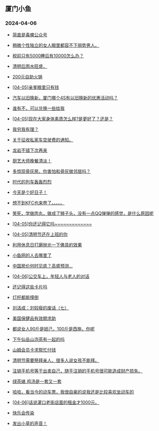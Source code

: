 ## 厦门小鱼 
### 2024-04-06

+ [简直是毒瘤公众号](http://bbs.xmfish.com/read-htm-tid-18171071.html)

+ [稍微个性独立的女人眼里都容不下弱势男人。](http://bbs.xmfish.com/read-htm-tid-18170983.html)

+ [税前只有5000睡后有10000怎么办？](http://bbs.xmfish.com/read-htm-tid-18170963.html)

+ [清明后雨水旺盛，](http://bbs.xmfish.com/read-htm-tid-18170955.html)

+ [200元自助火锅](http://bbs.xmfish.com/read-htm-tid-18171074.html)

+ [[04-05]亲爹眼里只有钱](http://bbs.xmfish.com/read-htm-tid-18171106.html)

+ [汽车以旧换新，厦门哪个4S有以旧换新的优惠活动吗？](http://bbs.xmfish.com/read-htm-tid-18170992.html)

+ [谁有不，可以兑换一些给我](http://bbs.xmfish.com/read-htm-tid-18171171.html)

+ [[04-05]现在大家身体素质怎么样?是更好了？还是？](http://bbs.xmfish.com/read-htm-tid-18171129.html)

+ [我穷我有理？](http://bbs.xmfish.com/read-htm-tid-18171196.html)

+ [关于征收私家车空驶费的通知。](http://bbs.xmfish.com/read-htm-tid-18171166.html)

+ [龙岩不错下次再来](http://bbs.xmfish.com/read-htm-tid-18171244.html)

+ [厨艺大师晚餐清淡！](http://bbs.xmfish.com/read-htm-tid-18171229.html)

+ [多惊现骨灰房。你害怕和骨灰做邻居吗？](http://bbs.xmfish.com/read-htm-tid-18171185.html)

+ [时代的列车轰轰烈烈](http://bbs.xmfish.com/read-htm-tid-18171136.html)

+ [今天是个好日子！](http://bbs.xmfish.com/read-htm-tid-18171216.html)

+ [想不到KFC也来卷了。。。。。](http://bbs.xmfish.com/read-htm-tid-18171305.html)

+ [笑死，学做肉丸，做成了狮子头，没有一点QQ弹弹的感觉，是什么原因呢](http://bbs.xmfish.com/read-htm-tid-18171181.html)

+ [[04-05]你还记得它吗~~~~~~~~~~~~~](http://bbs.xmfish.com/read-htm-tid-18171236.html)

+ [[04-05]清明节还在上班的你](http://bbs.xmfish.com/read-htm-tid-18171186.html)

+ [利用休息日打磨抛光一下佛具的效果](http://bbs.xmfish.com/read-htm-tid-18171296.html)

+ [小鱼网的人去哪里了](http://bbs.xmfish.com/read-htm-tid-18171204.html)

+ [中国房价何时见底？高盛预测…](http://bbs.xmfish.com/read-htm-tid-18171242.html)

+ [[04-06]公交车上，年轻人与老人的对话](http://bbs.xmfish.com/read-htm-tid-18171387.html)

+ [还记得这些卡片吗](http://bbs.xmfish.com/read-htm-tid-18171262.html)

+ [灯杆都能撞倒](http://bbs.xmfish.com/read-htm-tid-18171289.html)

+ [刘洁成：刘较瘦的废话（七）](http://bbs.xmfish.com/read-htm-tid-18171243.html)

+ [美国保健品有效期求助](http://bbs.xmfish.com/read-htm-tid-18171293.html)

+ [都说女人90斤是妲己，100斤是西施，你呢](http://bbs.xmfish.com/read-htm-tid-18171405.html)

+ [下午仙岳山泡茶有一起的吗](http://bbs.xmfish.com/read-htm-tid-18171417.html)

+ [山姆会员卡求帮忙付钱](http://bbs.xmfish.com/read-htm-tid-18171503.html)

+ [清明节需要祭拜亲人，很多人说女孩不能拜。](http://bbs.xmfish.com/read-htm-tid-18171518.html)

+ [注销手机号等于出卖自己，随手注销的手机号很可能造成财产损失。](http://bbs.xmfish.com/read-htm-tid-18171304.html)

+ [绿茶婊 鸡汤是一套又一套](http://bbs.xmfish.com/read-htm-tid-18171512.html)

+ [哈哈，看当今的动车票，我很自豪的说我还是比较喜欢坐动车的](http://bbs.xmfish.com/read-htm-tid-18171505.html)

+ [[04-06]话说灌口老街店面的租金才1000元。](http://bbs.xmfish.com/read-htm-tid-18171439.html)

+ [快乐会传染](http://bbs.xmfish.com/read-htm-tid-18171527.html)

+ [发出小草的声音！](http://bbs.xmfish.com/read-htm-tid-18171502.html)

